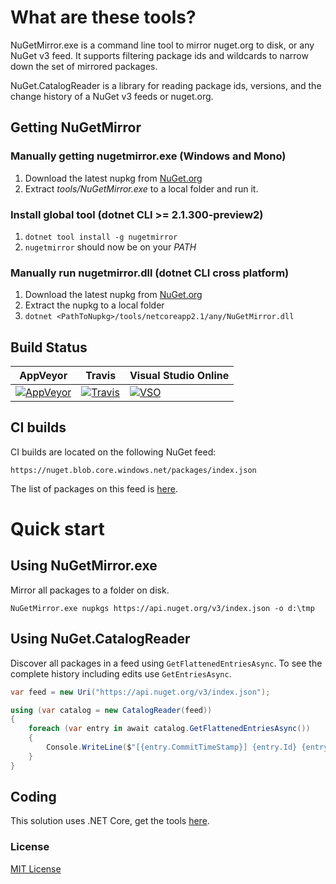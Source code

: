 # What are these tools?

NuGetMirror.exe is a command line tool to mirror nuget.org to disk, or any NuGet v3 feed. It supports filtering package ids and wildcards to narrow down the set of mirrored packages.

NuGet.CatalogReader is a library for reading package ids, versions, and the change history of a NuGet v3 feeds or nuget.org.

## Getting NuGetMirror

### Manually getting nugetmirror.exe (Windows and Mono)
1. Download the latest nupkg from [NuGet.org](https://www.nuget.org/packages/NuGetMirror)
1. Extract *tools/NuGetMirror.exe* to a local folder and run it.

### Install global tool (dotnet CLI >= 2.1.300-preview2)
1. `dotnet tool install -g nugetmirror`
1. `nugetmirror` should now be on your *PATH*

### Manually run nugetmirror.dll (dotnet CLI cross platform)
1. Download the latest nupkg from [NuGet.org](https://www.nuget.org/packages/NuGetMirror)
1. Extract the nupkg to a local folder
1. `dotnet <PathToNupkg>/tools/netcoreapp2.1/any/NuGetMirror.dll`

## Build Status

| AppVeyor | Travis | Visual Studio Online |
| --- | --- | --- |
| [![AppVeyor](https://ci.appveyor.com/api/projects/status/1i2k4gx5gfmmtyju?svg=true)](https://ci.appveyor.com/project/emgarten/nuget-catalogreader) | [![Travis](https://travis-ci.org/emgarten/NuGet.CatalogReader.svg?branch=master)](https://travis-ci.org/emgarten/NuGet.CatalogReader) | [![VSO](https://hackamore.visualstudio.com/_apis/public/build/definitions/abbff132-0981-4267-a80d-a6e7682a75a9/4/badge)](https://github.com/emgarten/nuget.catalogreader) |

## CI builds

CI builds are located on the following NuGet feed:

``https://nuget.blob.core.windows.net/packages/index.json``

The list of packages on this feed is [here](https://nuget.blob.core.windows.net/packages/nugetmirror.packageindex.json).

# Quick start


## Using NuGetMirror.exe

Mirror all packages to a folder on disk.

``NuGetMirror.exe nupkgs https://api.nuget.org/v3/index.json -o d:\tmp``
 
## Using NuGet.CatalogReader

Discover all packages in a feed using ``GetFlattenedEntriesAsync``. To see the complete history including edits use ``GetEntriesAsync``.

```csharp
var feed = new Uri("https://api.nuget.org/v3/index.json");

using (var catalog = new CatalogReader(feed))
{
    foreach (var entry in await catalog.GetFlattenedEntriesAsync())
    {
        Console.WriteLine($"[{entry.CommitTimeStamp}] {entry.Id} {entry.Version}");
    }
}
```

## Coding
This solution uses .NET Core, get the tools [here](http://dot.net/).

### License
[MIT License](https://raw.githubusercontent.com/emgarten/NuGet.CatalogReader/master/LICENSE)
